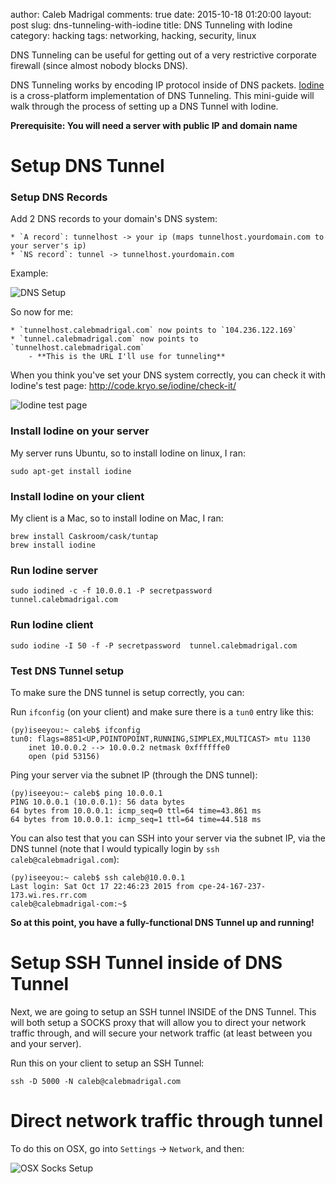 author: Caleb Madrigal
comments: true
date: 2015-10-18 01:20:00
layout: post
slug: dns-tunneling-with-iodine
title: DNS Tunneling with Iodine
category: hacking
tags: networking, hacking, security, linux

DNS Tunneling can be useful for getting out of a very restrictive corporate firewall (since almost nobody blocks DNS).

DNS Tunneling works by encoding IP protocol inside of DNS packets. [Iodine](http://code.kryo.se/iodine/) is a cross-platform implementation of DNS Tunneling. This mini-guide will walk through the process of setting up a DNS Tunnel with Iodine.

**Prerequisite: You will need a server with public IP and domain name**

# Setup DNS Tunnel

### Setup DNS Records

Add 2 DNS records to your domain's DNS system:

    * `A record`: tunnelhost -> your ip (maps tunnelhost.yourdomain.com to your server's ip)
    * `NS record`: tunnel -> tunnelhost.yourdomain.com

Example:

![DNS Setup](/images/dns-tunnel-dns-setup.png)

So now for me:

    * `tunnelhost.calebmadrigal.com` now points to `104.236.122.169`
    * `tunnel.calebmadrigal.com` now points to `tunnelhost.calebmadrigal.com`
        - **This is the URL I'll use for tunneling**

When you think you've set your DNS system correctly, you can check it with Iodine's test page: <http://code.kryo.se/iodine/check-it/>

![Iodine test page](/images/iodine-check-dns.png)

### Install Iodine on your server

My server runs Ubuntu, so to install Iodine on linux, I ran:

    sudo apt-get install iodine

### Install Iodine on your client

My client is a Mac, so to install Iodine on Mac, I ran:

    brew install Caskroom/cask/tuntap
    brew install iodine

### Run Iodine server

    sudo iodined -c -f 10.0.0.1 -P secretpassword  tunnel.calebmadrigal.com

### Run Iodine client

    sudo iodine -I 50 -f -P secretpassword  tunnel.calebmadrigal.com

### Test DNS Tunnel setup

To make sure the DNS tunnel is setup correctly, you can:

Run `ifconfig` (on your client) and make sure there is a `tun0` entry like this:

    (py)iseeyou:~ caleb$ ifconfig
    tun0: flags=8851<UP,POINTOPOINT,RUNNING,SIMPLEX,MULTICAST> mtu 1130
        inet 10.0.0.2 --> 10.0.0.2 netmask 0xffffffe0
        open (pid 53156)

Ping your server via the subnet IP (through the DNS tunnel):

    (py)iseeyou:~ caleb$ ping 10.0.0.1
    PING 10.0.0.1 (10.0.0.1): 56 data bytes
    64 bytes from 10.0.0.1: icmp_seq=0 ttl=64 time=43.861 ms
    64 bytes from 10.0.0.1: icmp_seq=1 ttl=64 time=44.518 ms

You can also test that you can SSH into your server via the subnet IP, via the DNS tunnel (note that I would typically login by `ssh caleb@calebmadrigal.com`):

    (py)iseeyou:~ caleb$ ssh caleb@10.0.0.1
    Last login: Sat Oct 17 22:46:23 2015 from cpe-24-167-237-173.wi.res.rr.com
    caleb@calebmadrigal-com:~$

**So at this point, you have a fully-functional DNS Tunnel up and running!**

# Setup SSH Tunnel inside of DNS Tunnel

Next, we are going to setup an SSH tunnel INSIDE of the DNS Tunnel. This will both setup a SOCKS proxy that will allow you to direct your network traffic through, and will secure your network traffic (at least between you and your server).

Run this on your client to setup an SSH Tunnel:

    ssh -D 5000 -N caleb@calebmadrigal.com

# Direct network traffic through tunnel

To do this on OSX, go into `Settings` -> `Network`, and then:

![OSX Socks Setup](/images/osx-socks-setup.png)

